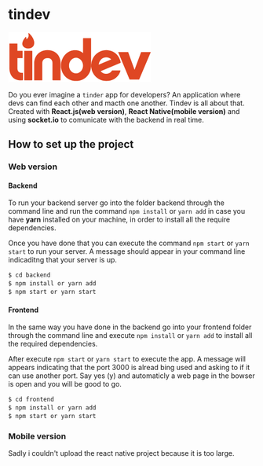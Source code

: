 # tindev

![](frontend/src/assets/logo.png)

Do you ever imagine a ```tinder``` app for developers? An application where devs can find each other and macth one another. Tindev is all about that. Created with **React.js(web version)**, **React Native(mobile version)** and using **socket.io** to comunicate with the backend in real time.

## How to set up the project

### Web version
#### Backend
To run your backend server go into the folder backend through the command line and run the command ```npm install``` or ```yarn add``` in case you have **yarn** installed on your machine, in order to install all the require dependencies.

Once you have done that you can execute the command ```npm start``` or ```yarn start``` to run your server. A message should appear in your command line indicaditng that your server is up.

```sh
$ cd backend
$ npm install or yarn add
$ npm start or yarn start
```
#### Frontend
In the same way you have done in the backend go into your frontend folder through the command line and execute ```npm install``` or ```yarn add``` to install all the required dependencies.

After execute ```npm start``` or ```yarn start``` to execute the app. A message will appears indicating that the port 3000 is alread bing used and asking to if it can use another port. Say yes (y) and automaticly a web page in the bowser is open and you will be good to go.

```sh
$ cd frontend
$ npm install or yarn add
$ npm start or yarn start
```

### Mobile version
Sadly i couldn't upload the react native project because it is too large.


